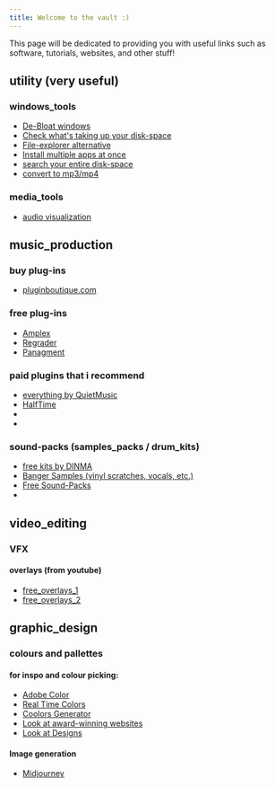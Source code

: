 ```yaml
---
title: Welcome to the vault :)
---
```

This page will be dedicated to providing you with useful links such as software, tutorials, websites, and other stuff!

## utility (very useful)
### windows_tools
- [De-Bloat windows](https://github.com/ChrisTitusTech/winutil)
- [Check what's taking up your disk-space](https://www.diskanalyzer.com/)
- [File-explorer alternative](https://www.onecommander.com/)
- [Install multiple apps at once](https://ninite.com/)
- [search your entire disk-space](https://www.voidtools.com/downloads/)
- [convert to mp3/mp4](https://de.convert2mp3.club/index_13.html)

### media_tools
- [audio visualization](https://picorims.github.io/wav2bar-website/)


## music_production 

### buy plug-ins
- [pluginboutique.com](https://www.pluginboutique.com/) 

### free plug-ins 
- [Amplex](https://nalexplugins.blogspot.com/2024/11/amplex-multiamp.html)
- [Regrader](https://www.igorski.nl/download/regrader)
- [Panagment](https://www.auburnsounds.com/products/Panagement.html)

### paid plugins that i recommend
- [everything by QuietMusic](https://quietmusic.eu/)
- [HalfTime](https://www.cableguys.com/halftime)
- []()
- []()

### sound-packs (samples_packs / drum_kits) 
- [free kits by DINMA](https://www.officialdinma.com/shop)
- [Banger Samples (vinyl scratches, vocals, etc.)](https://soundpacks.com/free-sound-packs/music-2000-sample-library/)
- [Free Sound-Packs](https://soundpacks.com)
- []()


## video_editing 
### VFX

#### overlays (from youtube)
- [free_overlays_1](https://www.youtube.com/watch?v=ORa5wLF6Hr0&list=PLLY3ahhBZ3dZEIRMoBovjbu5OAKq1SWuG)
- [free_overlays_2](https://www.youtube.com/watch?v=Hg9b2GwlVk4&list=PL9OdMIUuBl3b4II-9uRtLX6ASkUoAtc0t)



## graphic_design 
### colours and pallettes
#### for inspo and colour picking: 
- [Adobe Color](https://color.adobe.com/explore)
- [Real Time Colors](https://www.realtimecolors.com/)
- [Coolors Generator](https://coolors.co/540d6e-ee4266-ffd23f-f3fcf0-1f271b)
- [Look at award-winning websites](https://www.awwwards.com/websites/)
- [Look at Designs](https://dribbble.com/)

#### Image generation
- [Midjourney](https://www.midjourney.com/home)

